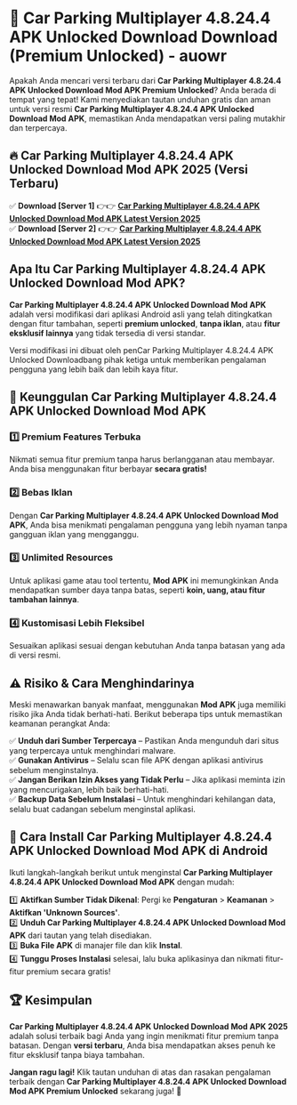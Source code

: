 # 🎯 Car Parking Multiplayer 4.8.24.4 APK Unlocked Download  Download (Premium Unlocked) -  auowr

Apakah Anda mencari versi terbaru dari **Car Parking Multiplayer 4.8.24.4 APK Unlocked Download Mod APK Premium Unlocked**? Anda berada di tempat yang tepat! Kami menyediakan tautan unduhan gratis dan aman untuk versi resmi **Car Parking Multiplayer 4.8.24.4 APK Unlocked Download Mod APK**, memastikan Anda mendapatkan versi paling mutakhir dan terpercaya.

## 🔥 Car Parking Multiplayer 4.8.24.4 APK Unlocked Download Mod APK 2025 (Versi Terbaru)

✅ **Download [Server 1]** 👉👉 [**Car Parking Multiplayer 4.8.24.4 APK Unlocked Download Mod APK Latest Version 2025**](https://momento.my/?title=Car_Parking_Multiplayer_4.8.24.4_APK_Unlocked_Download)  
✅ **Download [Server 2]** 👉👉 [**Car Parking Multiplayer 4.8.24.4 APK Unlocked Download Mod APK Latest Version 2025**](https://momento.my/?title=Car_Parking_Multiplayer_4.8.24.4_APK_Unlocked_Download)  

## Apa Itu Car Parking Multiplayer 4.8.24.4 APK Unlocked Download Mod APK?

**Car Parking Multiplayer 4.8.24.4 APK Unlocked Download Mod APK** adalah versi modifikasi dari aplikasi Android asli yang telah ditingkatkan dengan fitur tambahan, seperti **premium unlocked**, **tanpa iklan**, atau **fitur eksklusif lainnya** yang tidak tersedia di versi standar.

Versi modifikasi ini dibuat oleh penCar Parking Multiplayer 4.8.24.4 APK Unlocked Downloadbang pihak ketiga untuk memberikan pengalaman pengguna yang lebih baik dan lebih kaya fitur.

## 🎯 Keunggulan Car Parking Multiplayer 4.8.24.4 APK Unlocked Download Mod APK

### 1️⃣ Premium Features Terbuka
Nikmati semua fitur premium tanpa harus berlangganan atau membayar. Anda bisa menggunakan fitur berbayar **secara gratis!**

### 2️⃣ Bebas Iklan
Dengan **Car Parking Multiplayer 4.8.24.4 APK Unlocked Download Mod APK**, Anda bisa menikmati pengalaman pengguna yang lebih nyaman tanpa gangguan iklan yang mengganggu.

### 3️⃣ Unlimited Resources
Untuk aplikasi game atau tool tertentu, **Mod APK** ini memungkinkan Anda mendapatkan sumber daya tanpa batas, seperti **koin, uang, atau fitur tambahan lainnya**.

### 4️⃣ Kustomisasi Lebih Fleksibel
Sesuaikan aplikasi sesuai dengan kebutuhan Anda tanpa batasan yang ada di versi resmi.

## ⚠️ Risiko & Cara Menghindarinya

Meski menawarkan banyak manfaat, menggunakan **Mod APK** juga memiliki risiko jika Anda tidak berhati-hati. Berikut beberapa tips untuk memastikan keamanan perangkat Anda:

✅ **Unduh dari Sumber Terpercaya** – Pastikan Anda mengunduh dari situs yang terpercaya untuk menghindari malware.  
✅ **Gunakan Antivirus** – Selalu scan file APK dengan aplikasi antivirus sebelum menginstalnya.  
✅ **Jangan Berikan Izin Akses yang Tidak Perlu** – Jika aplikasi meminta izin yang mencurigakan, lebih baik berhati-hati.  
✅ **Backup Data Sebelum Instalasi** – Untuk menghindari kehilangan data, selalu buat cadangan sebelum menginstal aplikasi.

## 📌 Cara Install Car Parking Multiplayer 4.8.24.4 APK Unlocked Download Mod APK di Android

Ikuti langkah-langkah berikut untuk menginstal **Car Parking Multiplayer 4.8.24.4 APK Unlocked Download Mod APK** dengan mudah:

1️⃣ **Aktifkan Sumber Tidak Dikenal**: Pergi ke **Pengaturan** > **Keamanan** > **Aktifkan 'Unknown Sources'**.  
2️⃣ **Unduh Car Parking Multiplayer 4.8.24.4 APK Unlocked Download Mod APK** dari tautan yang telah disediakan.  
3️⃣ **Buka File APK** di manajer file dan klik **Instal**.  
4️⃣ **Tunggu Proses Instalasi** selesai, lalu buka aplikasinya dan nikmati fitur-fitur premium secara gratis!

## 🏆 Kesimpulan

**Car Parking Multiplayer 4.8.24.4 APK Unlocked Download Mod APK 2025** adalah solusi terbaik bagi Anda yang ingin menikmati fitur premium tanpa batasan. Dengan **versi terbaru**, Anda bisa mendapatkan akses penuh ke fitur eksklusif tanpa biaya tambahan.

**Jangan ragu lagi!** Klik tautan unduhan di atas dan rasakan pengalaman terbaik dengan **Car Parking Multiplayer 4.8.24.4 APK Unlocked Download Mod APK Premium Unlocked** sekarang juga! 🚀
